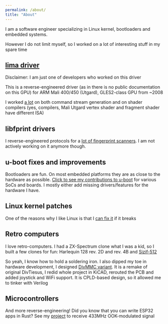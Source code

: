```yaml
---
permalink: /about/
title: "About"
---
```


I am a software engineer specializing in Linux kernel, bootloaders and embedded systems.

However I do not limit myself, so I worked on a lot of interesting stuff in my spare time

## [lima driver](https://docs.mesa3d.org/drivers/lima.html)

Disclaimer: I am just one of developers who worked on this driver

This is a reverse-engineered driver (as in there is no public documentation on this GPU) for ARM Mali 400/450 (Utgard), GLES2-class GPU from ~2008

I worked [a lot](https://gitlab.freedesktop.org/mesa/mesa/-/commits/main?author=Vasily%20Khoruzhick) on both command stream generation and on shader compilers (yes, compilers, Mali Utgard vertex shader and fragment shader have different ISA)


## libfprint drivers

I reverse-engineered protocols for a [lot of fingerprint scanners](https://gitlab.freedesktop.org/libfprint/libfprint/-/commits/master?author=Vasily%20Khoruzhick). I am not actively working on it anymore though.


## u-boot fixes and improvements

Bootloaders are fun. On most embedded platforms they are as close to the hardware as possible. [Click to see my contributions to u-boot](https://github.com/u-boot/u-boot/commits/master/?author=anarsoul) for various SoCs and boards. I mostly either add missing drivers/features for the hardware I have.

## Linux kernel patches

One of the reasons why I like Linux is that I [can fix it](https://web.git.kernel.org/pub/scm/linux/kernel/git/torvalds/linux.git/log/?qt=author&q=anarsoul) if it breaks

## Retro computers

I love retro-computers. I had a ZX-Spectrum clone what I was a kid, so I built a few clones for fun: Harlequin 128 rev. 2D and rev. 4B and [Sizif-512](https://github.com/UzixLS/zx-sizif-512)

So yeah, I know how to hold a soldering iron. I also dipped my toe in hardware development, I designed [DivMMC variant](https://anarsoul.github.io/divtiesus_maple/). It is a remake of original DivTiesus, I redid whole project in KiCAD, rerouted the PCB and added joystick and WiFi support. It is CPLD-based design, so it allowed me to tinker with Verilog

## Microcontrollers

And more reverse-engineering! Did you know that you can write ESP32 apps in Rust? See my [project](https://github.com/anarsoul/esp-rf-ook) to receive 433MHz OOK-modulated signal
